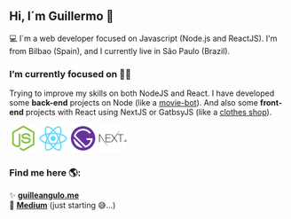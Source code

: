 ## Hi, I´m Guillermo 👋
💻 I´m a web developer focused on Javascript (Node.js and ReactJS). I'm from Bilbao (Spain), and I currently live in São Paulo (Brazil). 

### I’m currently focused on 👨‍💻
Trying to improve my skills on both NodeJS and React. I have developed some **back-end** projects on Node (like a [movie-bot](https://github.com/GuilleAngulo/movie-bot)). And also some **front-end** projects with React using NextJS or GatbsyJS (like a [clothes shop](https://github.com/GuilleAngulo/react-graphql-shop)).<br/>

<img src="https://github.com/GuilleAngulo/guilleangulo/blob/master/nodejs.png" width="50">  <img src="https://github.com/GuilleAngulo/guilleangulo/blob/master/reactjs.png" width="50" >  <img src="https://github.com/GuilleAngulo/guilleangulo/blob/master/gatsbyjs.png" width="50" >  <img src="https://github.com/GuilleAngulo/guilleangulo/blob/master/nextjs.png" width="50" >

### Find me here 🌎:
✨ **[guilleangulo.me](https://guilleangulo.me/)**<br/>
📖 **[Medium](https://medium.com/@anyermo)** (just starting 😅...)

<!--
**GuilleAngulo/guilleangulo** is a ✨ _special_ ✨ repository because its `README.md` (this file) appears on your GitHub profile.

Here are some ideas to get you started:

- 🔭 I’m currently working on ...
- 🌱 I’m currently learning ...
- 👯 I’m looking to collaborate on ...
- 🤔 I’m looking for help with ...
- 💬 Ask me about ...
- 📫 How to reach me: ...
- 😄 Pronouns: ...
- ⚡ Fun fact: ...
-->
